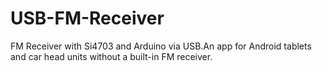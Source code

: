 # USB-FM-Receiver
FM Receiver with Si4703 and Arduino via USB.An app for Android tablets and car head units without a built-in FM receiver.
